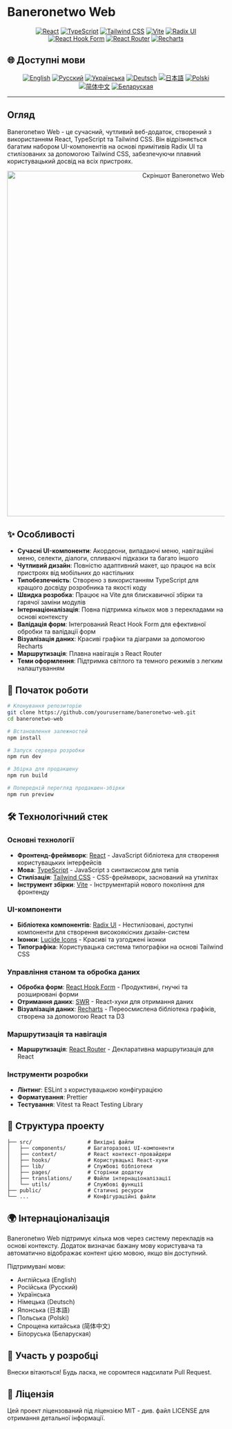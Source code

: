 # Baneronetwo Web

<div align="center">

[![React](https://img.shields.io/badge/React-18.3.1-61DAFB?logo=react)](https://reactjs.org/)
[![TypeScript](https://img.shields.io/badge/TypeScript-5.5.3-3178C6?logo=typescript)](https://www.typescriptlang.org/)
[![Tailwind CSS](https://img.shields.io/badge/Tailwind_CSS-3.4.11-38B2AC?logo=tailwind-css)](https://tailwindcss.com/)
[![Vite](https://img.shields.io/badge/Vite-5.4.1-646CFF?logo=vite)](https://vitejs.dev/)
[![Radix UI](https://img.shields.io/badge/Radix_UI-1.0.0-161618?logo=radix-ui)](https://www.radix-ui.com/)
[![React Hook Form](https://img.shields.io/badge/React_Hook_Form-7.45.0-EC5990?logo=react-hook-form)](https://react-hook-form.com/)
[![React Router](https://img.shields.io/badge/React_Router-6.15.0-CA4245?logo=react-router)](https://reactrouter.com/)
[![Recharts](https://img.shields.io/badge/Recharts-2.7.2-22B5BF)](https://recharts.org/)

</div>

## 🌐 Доступні мови

<div align="center">

[![English](https://img.shields.io/badge/English-README-blue)](README.md)
[![Русский](https://img.shields.io/badge/Русский-README-blue)](README.ru.md)
[![Українська](https://img.shields.io/badge/Українська-README-blue)](README.uk.md)
[![Deutsch](https://img.shields.io/badge/Deutsch-README-blue)](README.de.md)
[![日本語](https://img.shields.io/badge/日本語-README-blue)](README.ja.md)
[![Polski](https://img.shields.io/badge/Polski-README-blue)](README.pl.md)
[![简体中文](https://img.shields.io/badge/简体中文-README-blue)](README.zh-CN.md)
[![Беларуская](https://img.shields.io/badge/Беларуская-README-blue)](README.be.md)

</div>

---

## Огляд

Baneronetwo Web - це сучасний, чутливий веб-додаток, створений з використанням React, TypeScript та Tailwind CSS. Він відрізняється багатим набором UI-компонентів на основі примітивів Radix UI та стилізованих за допомогою Tailwind CSS, забезпечуючи плавний користувацький досвід на всіх пристроях.

<div align="center">
<img src="https://via.placeholder.com/800x400?text=Baneronetwo+Web+Screenshot" alt="Скріншот Baneronetwo Web" width="800"/>
</div>

## ✨ Особливості

- **Сучасні UI-компоненти**: Акордеони, випадаючі меню, навігаційні меню, селекти, діалоги, спливаючі підказки та багато іншого
- **Чутливий дизайн**: Повністю адаптивний макет, що працює на всіх пристроях від мобільних до настільних
- **Типобезпечність**: Створено з використанням TypeScript для кращого досвіду розробника та якості коду
- **Швидка розробка**: Працює на Vite для блискавичної збірки та гарячої заміни модулів
- **Інтернаціоналізація**: Повна підтримка кількох мов з перекладами на основі контексту
- **Валідація форм**: Інтегрований React Hook Form для ефективної обробки та валідації форм
- **Візуалізація даних**: Красиві графіки та діаграми за допомогою Recharts
- **Маршрутизація**: Плавна навігація з React Router
- **Теми оформлення**: Підтримка світлого та темного режимів з легким налаштуванням

## 🚀 Початок роботи

```bash
# Клонування репозиторію
git clone https://github.com/yourusername/baneronetwo-web.git
cd baneronetwo-web

# Встановлення залежностей
npm install

# Запуск сервера розробки
npm run dev

# Збірка для продакшену
npm run build

# Попередній перегляд продакшен-збірки
npm run preview
```

## 🛠️ Технологічний стек

### Основні технології

- **Фронтенд-фреймворк**: [React](https://reactjs.org/) - JavaScript бібліотека для створення користувацьких інтерфейсів
- **Мова**: [TypeScript](https://www.typescriptlang.org/) - JavaScript з синтаксисом для типів
- **Стилізація**: [Tailwind CSS](https://tailwindcss.com/) - CSS-фреймворк, заснований на утилітах
- **Інструмент збірки**: [Vite](https://vitejs.dev/) - Інструментарій нового покоління для фронтенду

### UI-компоненти

- **Бібліотека компонентів**: [Radix UI](https://www.radix-ui.com/) - Нестилізовані, доступні компоненти для створення високоякісних дизайн-систем
- **Іконки**: [Lucide Icons](https://lucide.dev/) - Красиві та узгоджені іконки
- **Типографіка**: Користувацька система типографіки на основі Tailwind CSS

### Управління станом та обробка даних

- **Обробка форм**: [React Hook Form](https://react-hook-form.com/) - Продуктивні, гнучкі та розширювані форми
- **Отримання даних**: [SWR](https://swr.vercel.app/) - React-хуки для отримання даних
- **Візуалізація даних**: [Recharts](https://recharts.org/) - Переосмислена бібліотека графіків, створена за допомогою React та D3

### Маршрутизація та навігація

- **Маршрутизація**: [React Router](https://reactrouter.com/) - Декларативна маршрутизація для React

### Інструменти розробки

- **Лінтинг**: ESLint з користувацькою конфігурацією
- **Форматування**: Prettier
- **Тестування**: Vitest та React Testing Library

## 📂 Структура проекту

```
├── src/                  # Вихідні файли
│   ├── components/       # Багаторазові UI-компоненти
│   ├── context/          # React контекст-провайдери
│   ├── hooks/            # Користувацькі React-хуки
│   ├── lib/              # Службові бібліотеки
│   ├── pages/            # Сторінки додатку
│   ├── translations/     # Файли інтернаціоналізації
│   └── utils/            # Службові функції
├── public/               # Статичні ресурси
└── ...                   # Конфігураційні файли
```

## 🌍 Інтернаціоналізація

Baneronetwo Web підтримує кілька мов через систему перекладів на основі контексту. Додаток визначає бажану мову користувача та автоматично відображає контент цією мовою, якщо він доступний.

Підтримувані мови:
- Англійська (English)
- Російська (Русский)
- Українська
- Німецька (Deutsch)
- Японська (日本語)
- Польська (Polski)
- Спрощена китайська (简体中文)
- Білоруська (Беларуская)

## 🤝 Участь у розробці

Внески вітаються! Будь ласка, не соромтеся надсилати Pull Request.

## 📄 Ліцензія

Цей проект ліцензований під ліцензією MIT - див. файл LICENSE для отримання детальної інформації.